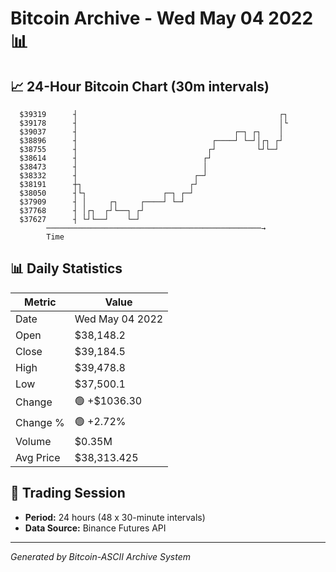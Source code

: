 # Bitcoin Archive - Wed May 04 2022 📊

## 📈 24-Hour Bitcoin Chart (30m intervals)

```
  $39319      ┤                                             ┌┐ 
  $39178      ┤                                             │└ 
  $39037      ┤                                   ┌─┐ ┌┐    │  
  $38896      ┤                              ┌────┘ └─┘│┌┐ ┌┘  
  $38755      ┤                             ┌┘         └┘└─┘   
  $38614      ┤                            ┌┘                  
  $38473      ┤                            │                   
  $38332      ┤                          ┌─┘                   
  $38191      ┼┐                        ┌┘                     
  $38050      ┤└┐                 ┌─┐ ┌─┘                      
  $37909      ┤ │     ┌┐     ┌────┘ └─┘                        
  $37768      ┤ │┌┐  ┌┘└──┐ ┌┘                                 
  $37627      ┤ └┘└──┘    └─┘                                  
        ────────────────────────────────────────────────→
        Time
```

## 📊 Daily Statistics

| Metric | Value |
|--------|-------|
| Date | Wed May 04 2022 |
| Open | $38,148.2 |
| Close | $39,184.5 |
| High | $39,478.8 |
| Low | $37,500.1 |
| Change | 🟢 +$1036.30 |
| Change % | 🟢 +2.72% |
| Volume | $0.35M |
| Avg Price | $38,313.425 |

## 📅 Trading Session

- **Period:** 24 hours (48 x 30-minute intervals)
- **Data Source:** Binance Futures API

---
*Generated by Bitcoin-ASCII Archive System*
